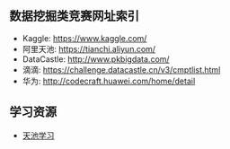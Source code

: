 ## 数据挖掘类竞赛网址索引

- Kaggle: https://www.kaggle.com/
- 阿里天池: https://tianchi.aliyun.com/
- DataCastle: http://www.pkbigdata.com/  
- 滴滴: https://challenge.datacastle.cn/v3/cmptlist.html
- 华为: http://codecraft.huawei.com/home/detail

## 学习资源
- [天池学习](https://tianchi.aliyun.com/course)